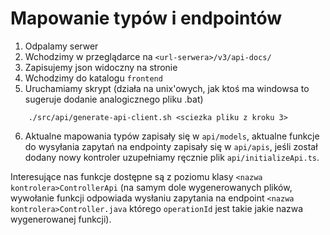 # Mapowanie typów i endpointów
 
1. Odpalamy serwer
2. Wchodzimy w przeglądarce na `<url-serwera>/v3/api-docs/`
3. Zapisujemy json widoczny na stronie
4. Wchodzimy do katalogu `frontend`
5. Uruchamiamy skrypt (działa na unix'owych, jak ktoś ma windowsa to sugeruje dodanie analogicznego pliku .bat)
```
    ./src/api/generate-api-client.sh <sciezka pliku z kroku 3>
```
6. Aktualne mapowania typów zapisały się w `api/models`, aktualne funkcje do wysyłania zapytań na endpointy zapisały się w `api/apis`, jeśli został dodany nowy kontroler uzupełniamy ręcznie plik `api/initializeApi.ts`.

Interesujące nas funkcje dostępne są z poziomu klasy `<nazwa kontrolera>ControllerApi` (na samym dole wygenerowanych plików, wywołanie funkcji odpowiada wysłaniu zapytania na endpoint `<nazwa kontrolera>Controller.java` którego `operationId` jest takie jakie nazwa wygenerowanej funkcji).